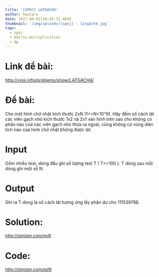 ```yaml
---
title: '[SPOJ] LATGACH4'
author: houtaru
date: 2017-08-01T18:43:31.464Z
thumbnail: '/img/uploads/[spoj] - latgach4.jpg'
tags:
  - spoj
  - matrix-multiplication
  - dp
---
```

# Link đề bài: 

<http://vnoi.info/problems/show/LATGACH4/>

# Đề bài:

Cho một hình chữ nhật kích thước 2xN (1<=N<10^9). Hãy đếm số cách lát các viên gạch nhỏ kích thước 1x2 và 2x1 vào hình trên sao cho không có phần nào của các viên gạch nhỏ thừa ra ngoài, cũng không có vùng diện tích nào của hình chữ nhật không được lát.

# Input

Gồm nhiều test, dòng đầu ghi số lượng test T ( T<=100 ). T dòng sau mỗi dòng ghi một số N.

# Output

Ghi ra T dòng là số cách lát tương ứng lấy phần dư cho 111539786.

# Solution: 

<http://simizer.com/eyK>

# Code: 

<http://simizer.com/ezN>

